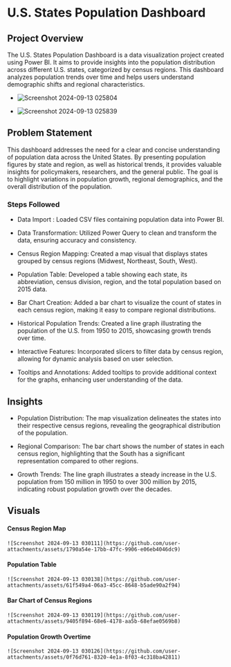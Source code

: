 # U.S. States Population Dashboard



## Project Overview

The U.S. States Population Dashboard is a data visualization project created using Power BI. It aims to provide insights into the population distribution across different U.S. states, categorized by census regions. This dashboard analyzes population trends over time and helps users understand demographic shifts and regional characteristics.

- ![Screenshot 2024-09-13 025804](https://github.com/user-attachments/assets/326a6cbb-32d6-42d5-bed0-49db3fb76d61)


- ![Screenshot 2024-09-13 025839](https://github.com/user-attachments/assets/b0f60937-ceec-4708-8004-bea8dbf8c80e)




## Problem Statement

This dashboard addresses the need for a clear and concise understanding of population data across the United States. By presenting population figures by state and region, as well as historical trends, it provides valuable insights for policymakers, researchers, and the general public. The goal is to highlight variations in population growth, regional demographics, and the overall distribution of the population.

### Steps Followed
- Data Import : Loaded CSV files containing population data into Power BI.

- Data Transformation: Utilized Power Query to clean and transform the data, ensuring accuracy and consistency.

- Census Region Mapping: Created a map visual that displays states grouped by census regions (Midwest, Northeast, South, West).

- Population Table: Developed a table showing each state, its abbreviation, census division, region, and the total population based on 2015 data.

- Bar Chart Creation: Added a bar chart to visualize the count of states in each census region, making it easy to compare regional distributions. 

- Historical Population Trends: Created a line graph illustrating the population of the U.S. from 1950 to 2015, showcasing growth trends over time.

- Interactive Features: Incorporated slicers to filter data by census region, allowing for dynamic analysis based on user selection.

- Tooltips and Annotations: Added tooltips to provide additional context for the graphs, enhancing user understanding of the data.

## Insights

* Population Distribution: The map visualization delineates the states into their respective census regions, revealing the geographical distribution of the population.

- Regional Comparison: The bar chart shows the number of states in each census region, highlighting that the South has a significant representation compared to other regions.

- Growth Trends: The line graph illustrates a steady increase in the U.S. population from 150 million in 1950 to over 300 million by 2015, indicating robust population growth over the decades.

## Visuals

#### Census Region Map
    ![Screenshot 2024-09-13 030111](https://github.com/user-attachments/assets/1790a54e-17bb-47fc-9906-e06eb4046dc9)

#### Population Table
    ![Screenshot 2024-09-13 030138](https://github.com/user-attachments/assets/61f549a4-06a3-45cc-8648-b5ade90a2f94)

#### Bar Chart of Census Regions
    ![Screenshot 2024-09-13 030119](https://github.com/user-attachments/assets/9405f894-68e6-4178-aa5b-68efae0569b8)

#### Population Growth Overtime
    ![Screenshot 2024-09-13 030126](https://github.com/user-attachments/assets/0f76d761-8320-4e1a-8f03-4c318ba42811)



